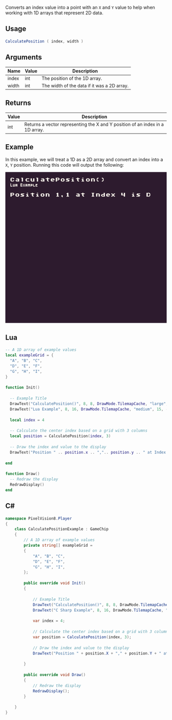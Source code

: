 Converts an index value into a point with an `X` and `Y` value to help when working with 1D arrays that represent 2D data.

## Usage

```csharp
CalculatePosition ( index, width )
```

## Arguments

| Name  | Value | Description                                  |
|-------|-------|----------------------------------------------|
| index | int   | The position of the 1D array\.               |
| width | int   | The width of the data if it was a 2D array\. |

## Returns

| Value | Description                                                                    |
|-------|--------------------------------------------------------------------------------|
| int   | Returns a vector representing the X and Y position of an index in a 1D array\. |


## Example

In this example, we will treat a 1D as a 2D array and convert an index into a `X`, `Y` position. Running this code will output the following:

![image alt text](Images/CalculatePositionOutput.png)

## Lua

```lua
-- A 1D array of example values
local exampleGrid = {
  "A", "B", "C",
  "D", "E", "F",
  "G", "H", "I",
}

function Init()

  -- Example Title
  DrawText("CalculatePosition()", 8, 8, DrawMode.TilemapCache, "large", 15)
  DrawText("Lua Example", 8, 16, DrawMode.TilemapCache, "medium", 15, -4)

  local index = 4

  -- Calculate the center index based on a grid with 3 columns
  local position = CalculatePosition(index, 3)

  -- Draw the index and value to the display
  DrawText("Position " .. position.x .. ",".. position.y .. " at Index " .. index .. " is " .. exampleGrid[index], 1, 4, DrawMode.Tile, "large", 15)

end

function Draw()
  -- Redraw the display
  RedrawDisplay()
end
```



## C#

```c#
namespace PixelVision8.Player
{
    class CalculatePositionExample : GameChip
    {
        // A 1D array of example values
        private string[] exampleGrid =
        {
            "A", "B", "C",
            "D", "E", "F",
            "G", "H", "I",
        };

        public override void Init()
        {

            // Example Title
            DrawText("CalculatePosition()", 8, 8, DrawMode.TilemapCache, "large", 15);
            DrawText("C Sharp Example", 8, 16, DrawMode.TilemapCache, "medium", 15, -4);

            var index = 4;

            // Calculate the center index based on a grid with 3 columns
            var position = CalculatePosition(index, 3);

            // Draw the index and value to the display
            DrawText("Position " + position.X + "," + position.Y + " at Index " + index + " is " + exampleGrid[index], 1, 4, DrawMode.Tile, "large", 15);

        }

        public override void Draw()
        {
            // Redraw the display
            RedrawDisplay();
        }

    }
}
```

